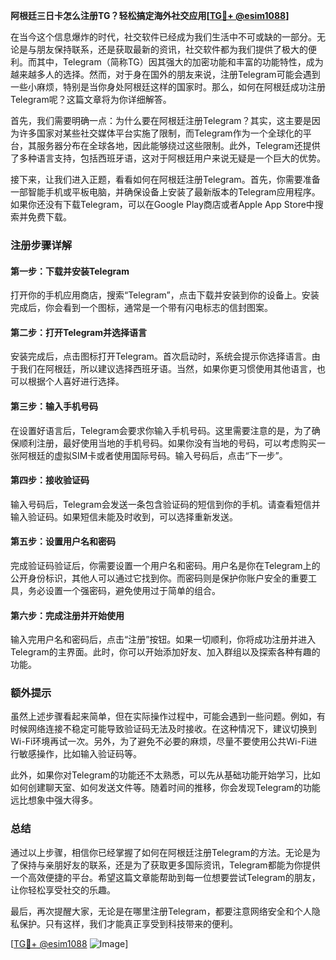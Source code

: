 **阿根廷三日卡怎么注册TG？轻松搞定海外社交应用[[TG💪+ @esim1088](https://t.me/s/esim1088)]**

在当今这个信息爆炸的时代，社交软件已经成为我们生活中不可或缺的一部分。无论是与朋友保持联系，还是获取最新的资讯，社交软件都为我们提供了极大的便利。而其中，Telegram（简称TG）因其强大的加密功能和丰富的功能特性，成为越来越多人的选择。然而，对于身在国外的朋友来说，注册Telegram可能会遇到一些小麻烦，特别是当你身处阿根廷这样的国家时。那么，如何在阿根廷成功注册Telegram呢？这篇文章将为你详细解答。

首先，我们需要明确一点：为什么要在阿根廷注册Telegram？其实，这主要是因为许多国家对某些社交媒体平台实施了限制，而Telegram作为一个全球化的平台，其服务器分布在全球各地，因此能够绕过这些限制。此外，Telegram还提供了多种语言支持，包括西班牙语，这对于阿根廷用户来说无疑是一个巨大的优势。

接下来，让我们进入正题，看看如何在阿根廷注册Telegram。首先，你需要准备一部智能手机或平板电脑，并确保设备上安装了最新版本的Telegram应用程序。如果你还没有下载Telegram，可以在Google Play商店或者Apple App Store中搜索并免费下载。

### 注册步骤详解

#### 第一步：下载并安装Telegram
打开你的手机应用商店，搜索“Telegram”，点击下载并安装到你的设备上。安装完成后，你会看到一个图标，通常是一个带有闪电标志的信封图案。

#### 第二步：打开Telegram并选择语言
安装完成后，点击图标打开Telegram。首次启动时，系统会提示你选择语言。由于我们在阿根廷，所以建议选择西班牙语。当然，如果你更习惯使用其他语言，也可以根据个人喜好进行选择。

#### 第三步：输入手机号码
在设置好语言后，Telegram会要求你输入手机号码。这里需要注意的是，为了确保顺利注册，最好使用当地的手机号码。如果你没有当地的号码，可以考虑购买一张阿根廷的虚拟SIM卡或者使用国际号码。输入号码后，点击“下一步”。

#### 第四步：接收验证码
输入号码后，Telegram会发送一条包含验证码的短信到你的手机。请查看短信并输入验证码。如果短信未能及时收到，可以选择重新发送。

#### 第五步：设置用户名和密码
完成验证码验证后，你需要设置一个用户名和密码。用户名是你在Telegram上的公开身份标识，其他人可以通过它找到你。而密码则是保护你账户安全的重要工具，务必设置一个强密码，避免使用过于简单的组合。

#### 第六步：完成注册并开始使用
输入完用户名和密码后，点击“注册”按钮。如果一切顺利，你将成功注册并进入Telegram的主界面。此时，你可以开始添加好友、加入群组以及探索各种有趣的功能。

### 额外提示

虽然上述步骤看起来简单，但在实际操作过程中，可能会遇到一些问题。例如，有时候网络连接不稳定可能导致验证码无法及时接收。在这种情况下，建议切换到Wi-Fi环境再试一次。另外，为了避免不必要的麻烦，尽量不要使用公共Wi-Fi进行敏感操作，比如输入验证码等。

此外，如果你对Telegram的功能还不太熟悉，可以先从基础功能开始学习，比如如何创建聊天室、如何发送文件等。随着时间的推移，你会发现Telegram的功能远比想象中强大得多。

### 总结

通过以上步骤，相信你已经掌握了如何在阿根廷注册Telegram的方法。无论是为了保持与亲朋好友的联系，还是为了获取更多国际资讯，Telegram都能为你提供一个高效便捷的平台。希望这篇文章能帮助到每一位想要尝试Telegram的朋友，让你轻松享受社交的乐趣。

最后，再次提醒大家，无论是在哪里注册Telegram，都要注意网络安全和个人隐私保护。只有这样，我们才能真正享受到科技带来的便利。

[[TG💪+ @esim1088](https://t.me/s/esim1088) ![Image](https://i.postimg.cc/4NQfJmqS/Snipaste-2025-05-13-00-14-12.png)]